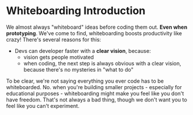 # Whiteboarding Introduction
We almost always "whiteboard" ideas before coding them out. **Even when prototyping**. We've come to find, whiteboarding boosts productivity like crazy! There's several reasons for this:
- Devs can developer faster with a **clear vision**, because:
  - vision gets people motivated
  - when coding, the next step is always obvious with a clear vision, because there's no mysteries in "what to do"

To be clear, we're not saying everything you ever code has to be whiteboarded. No. when you're building smaller projects - especially for educational purposes - whiteboarding might make you feel like you don't have freedom. That's not always a bad thing, though we don't want you to feel like you can't experiment.

